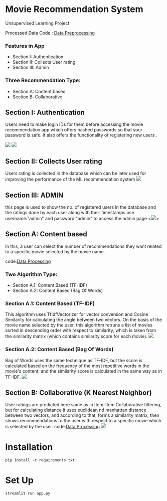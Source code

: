 # Movie Recommendation System
Unsupervised Learning Project

Processed Data Code : <a href="https://github.com/Baba14Yaga/ML_movie_recommendation_system">Data Preprocessing</a>
### Features in App
<ul>
  <li>Section I: Authentication</li>
  <li>Section II: Collects User rating</li>
  <li>Section III: Admin</li>
</ul>


### Three Recommendation Type:
<ul>
  <li>Section A: Content based</li>
  <li>Section B: Collaborative</li>
</ul>

## Section I: Authentication

Users need to make login IDs for them before accessing the movie recommendation app
which offers hashed passwords so that your password is safe. It also offers the functionality of registering new users .

<img src="assets/SignUp.png">
<img src="assets/Login.png">

##  Section II: Collects User rating

Users rating is collected in the database which can be later used for improving the performance of the ML recommendation system
<img src="assets/Admin_rating.png">

##  Section III: ADMIN

this page is used to show the no. of registered users in the database and the ratings done by each user along with their timestamps
use username:"admin" and password:"admin" to access the admin page
<<img src="assets/Admin.png">>

## Section A: Content based

In this, a user can select the number of recommendations they want related to a specific movie selected by the movie name.

code:<a href="https://github.com/Baba14Yaga/ML_movie_recommendation_system/blob/main/content_based.ipynb">Data Processing</a>

### Two Algorithm Type:
<ul>
  <li>Section A.1: Content Based (TF-IDF)</li>
  <li>Section A.2: Content Based (Bag Of Words)</li>

</ul>


### Section A.1: Content Based (TF-IDF)

This algorithm uses TfidfVectorizer for vector conversion and Cosine Similarity for calculating the angle between two vectors. On the basis of the movie name selected by the user, this algorithm retruns a list of movies sorted in descending order with respect to similarity, which is taken from the similarity matrix (which contains similarity score for each movie).
<img src="assets/TFIDF.png">

### Section A.2: Content Based (Bag Of Words)

Bag of Words uses the same technique as TF-IDF, but the score is calculated based on the frequency of the most repetitive words in the movie's content, and the similarity score is calculated in the same way as in TF-IDF.
<img src="assets/Bag_of_words.png">


## Section B:  Collaborative (K Nearest Neighbor)

User ratings are predicted here same as in Item-Item Collaborative filtering, but for calculating distance it uses euclidean nd manhattan distance between two vectors, and according to that, forms a similarity matrix, then shows recommendations to the user with respect to a specific movie which is selected by the user.
code:<a href="https://github.com/Baba14Yaga/ML_movie_recommendation_system/blob/main/Collaborative.ipynb">Data Processing</a>
<img src="assets/Collaborative.png">

# Installation

`pip install -r requirements.txt`

# Set Up

`streamlit run app.py`

